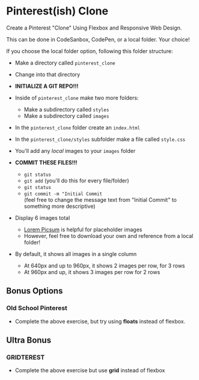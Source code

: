 # Pinterest(ish) Clone

Create a Pinterest "Clone" Using Flexbox and Responsive Web Design.

This can be done in CodeSanbox, CodePen, or a local folder. Your choice!

If you choose the local folder option, following this folder structure:

* Make a directory called `pinterest_clone`
* Change into that directory
* **INITIALIZE A GIT REPO!!!**
* Inside of `pinterest_clone` make two more folders:
  * Make a subdirectory called `styles`
  * Make a subdirectory called `images`
* In the `pinterest_clone` folder create an `index.html`
* In the `pinterest_clone/styles` subfolder make a file called `style.css`
* You'll add any _local_ images to your `images` folder
* **COMMIT THESE FILES!!!**
  * `git status`
  * `git add` (you'll do this for every file/folder)
  * `git status`
  * `git commit -m "Initial Commit` <br/>(feel free to change the message text from "Initial Commit" to something more descriptive)

* Display 6 images total
  * [Lorem Picsum](https://picsum.photos/) is helpful for placeholder images
  * However, feel free to download your own and reference from a local folder!
* By default, it shows all images in a single column
  * At 640px and up to 960px, it shows 2 images per row, for 3 rows
  * At 960px and up, it shows 3 images per row for 2 rows

## Bonus Options

### Old School Pinterest

* Complete the above exercise, but try using **floats** instead of flexbox.

## Ultra Bonus

### GRIDTEREST

* Complete the above exercise but use **grid** instead of flexbox
